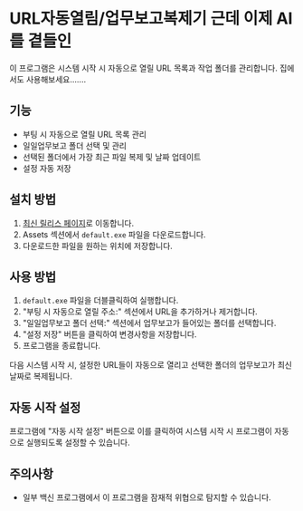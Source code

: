 # URL자동열림/업무보고복제기 근데 이제 AI를 곁들인

이 프로그램은 시스템 시작 시 자동으로 열릴 URL 목록과 작업 폴더를 관리합니다.
집에서도 사용해보세요.......

## 기능

- 부팅 시 자동으로 열릴 URL 목록 관리
- 일일업무보고 폴더 선택 및 관리
- 선택된 폴더에서 가장 최근 파일 복제 및 날짜 업데이트
- 설정 자동 저장

## 설치 방법

1. [최신 릴리스 페이지](https://github.com/dogeja/start/releases/latest)로 이동합니다.
2. Assets 섹션에서 `default.exe` 파일을 다운로드합니다.
3. 다운로드한 파일을 원하는 위치에 저장합니다.

## 사용 방법

1. `default.exe` 파일을 더블클릭하여 실행합니다.
2. "부팅 시 자동으로 열릴 주소:" 섹션에서 URL을 추가하거나 제거합니다.
3. "일일업무보고 폴더 선택:" 섹션에서 업무보고가 들어있는 폴더를 선택합니다.
4. "설정 저장" 버튼을 클릭하여 변경사항을 저장합니다.
5. 프로그램을 종료합니다.

다음 시스템 시작 시,
설정한 URL들이 자동으로 열리고
선택한 폴더의 업무보고가 최신 날짜로 복제됩니다.

## 자동 시작 설정

프로그램에 "자동 시작 설정" 버튼으로
이를 클릭하여 시스템 시작 시 프로그램이 자동으로 실행되도록 설정할 수 있습니다.

## 주의사항

- 일부 백신 프로그램에서 이 프로그램을 잠재적 위협으로 탐지할 수 있습니다.

